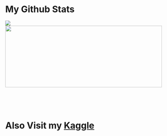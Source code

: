 <h1> My Github Stats </h1>

<div>
<a href="https://github.com/emnopal">
  <img align="center" src="https://github-readme-stats.vercel.app/api?username=emnopal&count_private=true&show_icons=true&theme=radical" />
</a>
<a href="https://github.com/emnopal">
  <img align="center" width="495" height="195" src="https://github-readme-stats.vercel.app/api/top-langs/?username=emnopal&layout=compact&hide=visual%20basic%20.net,pascal,matlab,m&langs_count=8&theme=radical" />
</a>
</div>

<br><br><br>

<div>
<h1>Also Visit my <b><a href="https://kaggle.com">Kaggle</a></b></h1>
</div>




